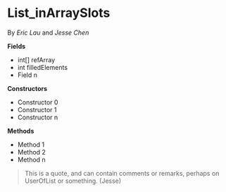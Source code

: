# List_inArraySlots

By *Eric Lau* and *Jesse Chen*

**Fields**
- int[] refArray
- int filledElements
- Field n

**Constructors**
- Constructor 0
- Constructor 1
- Constructor n

**Methods**
- Method 1
- Method 2
- Method n

> This is a quote, and can contain comments or remarks, perhaps on UserOfList or something. (Jesse)

